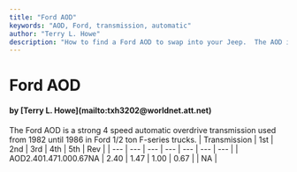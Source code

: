 ```yaml
---
title: "Ford AOD"
keywords: "AOD, Ford, transmission, automatic"
author: "Terry L. Howe"
description: "How to find a Ford AOD to swap into your Jeep.  The AOD is a 4 speed automatic overdrive transmission."
---
```


# Ford AOD
<H4>by [Terry L. Howe](mailto:txh3202@worldnet.att.net)</H4>
The Ford AOD is a strong 4 speed automatic overdrive transmission
used from 1982 until 1986 in Ford 1/2 ton F-series trucks.
| Transmission | 1st | 2nd | 3rd | 4th | 5th | Rev |
| --- | --- | --- | --- | --- | --- | --- |
| AOD2.401.471.000.67NA | 2.40 | 1.47 | 1.00 | 0.67 |  | NA |
